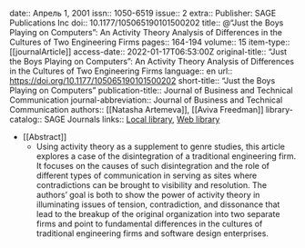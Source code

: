date:: Апрель 1, 2001
issn:: 1050-6519
issue:: 2
extra:: Publisher: SAGE Publications Inc
doi:: 10.1177/105065190101500202
title:: @“Just the Boys Playing on Computers”: An Activity Theory Analysis of Differences in the Cultures of Two Engineering Firms
pages:: 164-194
volume:: 15
item-type:: [[journalArticle]]
access-date:: 2022-01-17T06:53:00Z
original-title:: “Just the Boys Playing on Computers”: An Activity Theory Analysis of Differences in the Cultures of Two Engineering Firms
language:: en
url:: https://doi.org/10.1177/105065190101500202
short-title:: “Just the Boys Playing on Computers”
publication-title:: Journal of Business and Technical Communication
journal-abbreviation:: Journal of Business and Technical Communication
authors:: [[Natasha Artemeva]], [[Aviva Freedman]]
library-catalog:: SAGE Journals
links:: [Local library](zotero://select/library/items/4AXIJRDS), [Web library](https://www.zotero.org/users/6520516/items/4AXIJRDS)

- [[Abstract]]
	- Using activity theory as a supplement to genre studies, this article explores a case of the disintegration of a traditional engineering firm. It focuses on the causes of such disintegration and the role of different types of communication in serving as sites where contradictions can be brought to visibility and resolution. The authors’ goal is both to show the power of activity theory in illuminating issues of tension, contradiction, and dissonance that lead to the breakup of the original organization into two separate firms and point to fundamental differences in the cultures of traditional engineering firms and software design enterprises.